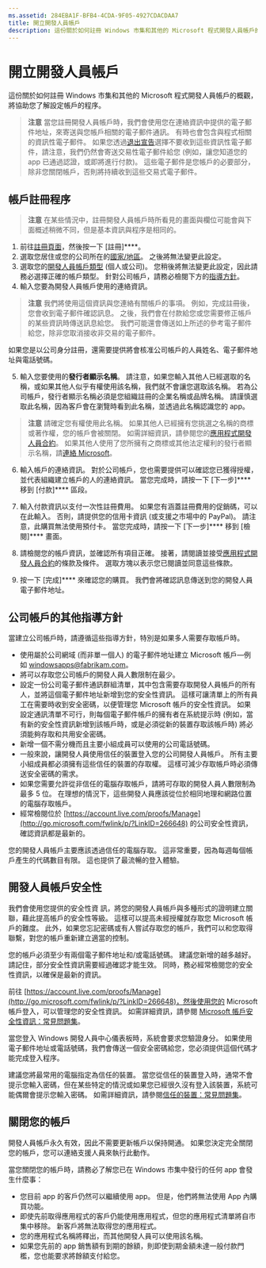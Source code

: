 ```yaml
---
ms.assetid: 284EBA1F-BFB4-4CDA-9F05-4927CDACDAA7
title: 開立開發人員帳戶
description: 這份關於如何註冊 Windows 市集和其他的 Microsoft 程式開發人員帳戶的概觀，將協助您了解設定帳戶的程序。
---
```

# 開立開發人員帳戶

這份關於如何註冊 Windows 市集和其他的 Microsoft 程式開發人員帳戶的概觀，將協助您了解設定帳戶的程序。

> **注意** 當您註冊開發人員帳戶時，我們會使用您在連絡資訊中提供的電子郵件地址，來寄送與您帳戶相關的電子郵件通訊。 有時也會包含與程式相關的資訊性電子郵件。 如果您透過[退出宣告](http://go.microsoft.com/fwlink/p/?LinkId=533280)選擇不要收到這些資訊性電子郵件，請注意，我們仍然會寄送交易性電子郵件給您 (例如，讓您知道您的 app 已通過認證，或即將進行付款)。 這些電子郵件是您帳戶的必要部分，除非您關閉帳戶，否則將持續收到這些交易式電子郵件。

## 帳戶註冊程序

> **注意** 在某些情況中，註冊開發人員帳戶時所看見的畫面與欄位可能會與下面概述稍微不同，但是基本資訊與程序是相同的。

1.  前往[註冊頁面](http://go.microsoft.com/fwlink/p/?LinkId=615100)，然後按一下 [註冊]****。
2.  選取您居住或您的公司所在的[國家/地區](account-types-locations-and-fees.md#account-markets)。 之後將無法變更此設定。
3.  選取您的[開發人員帳戶類型](account-types-locations-and-fees.md) (個人或公司)。 您稍後將無法變更此設定，因此請務必選擇正確的帳戶類型。 針對公司帳戶，請務必檢閱下方的[指導方針](#additional-guidelines-for-company-accounts)。
4.  輸入您要為開發人員帳戶使用的連絡資訊。

  > **注意** 我們將使用這個資訊與您連絡有關帳戶的事項。 例如，完成註冊後，您會收到電子郵件確認訊息。 之後，我們會在付款給您或您需要修正帳戶的某些資訊時傳送訊息給您。 我們可能還會傳送如上所述的參考電子郵件給您，除非您取消接收非交易的電子郵件。

   如果您是以公司身分註冊，還需要提供將會核准公司帳戶的人員姓名、電子郵件地址與電話號碼。

5.  輸入您要使用的**發行者顯示名稱**。 請注意，如果您輸入其他人已經選取的名稱，或如果其他人似乎有權使用該名稱，我們就不會讓您選取該名稱。 若為公司帳戶，發行者顯示名稱必須是您組織註冊的企業名稱或品牌名稱。 請謹慎選取此名稱，因為客戶會在瀏覽時看到此名稱，並透過此名稱認識您的 app。

  >  **注意** 請確定您有權使用此名稱。 如果其他人已經擁有您挑選之名稱的商標或著作權，您的帳戶會被關閉。 如需詳細資訊，請參閱您的[應用程式開發人員合約](https://msdn.microsoft.com/library/windows/apps/Hh694058)。 如果其他人使用了您所擁有之商標或其他法定權利的發行者顯示名稱，請[連絡 Microsoft](http://go.microsoft.com/fwlink/p/?LinkId=233777)。    

6.  輸入帳戶的連絡資訊。 對於公司帳戶，您也需要提供可以確認您已獲得授權，並代表組織建立帳戶的人的連絡資訊。 當您完成時，請按一下 [下一步]**** 移到 [付款]**** 區段。

7.  輸入付款資訊以支付一次性註冊費用。 如果您有涵蓋註冊費用的促銷碼，可以在此輸入。 否則，請提供您的信用卡資訊 (或支援之市場中的 PayPal)。 請注意，此購買無法使用預付卡。 當您完成時，請按一下 [下一步]**** 移到 [檢閱]**** 畫面。

8.  請檢閱您的帳戶資訊，並確認所有項目正確。 接著，請閱讀並接受[應用程式開發人員合約](https://msdn.microsoft.com/library/windows/apps/Hh694058)的條款及條件。 選取方塊以表示您已閱讀並同意這些條款。

9.  按一下 [完成]**** 來確認您的購買。 我們會將確認訊息傳送到您的開發人員電子郵件地址。

## 公司帳戶的其他指導方針

當建立公司帳戶時，請遵循這些指導方針，特別是如果多人需要存取帳戶時。

-   使用屬於公司網域 (而非單一個人) 的電子郵件地址建立 Microsoft 帳戶—例如 windowsapps@fabrikam.com。
-   將可以存取您公司帳戶的開發人員人數限制在最少。
-   設定一份公司電子郵件通訊群組清單，其中包含需要存取開發人員帳戶的所有人，並將這個電子郵件地址新增到您的安全性資訊。 這樣可讓清單上的所有員工在需要時收到安全密碼，以便管理您 Microsoft 帳戶的安全性資訊。 如果設定通訊清單不可行，則每個電子郵件帳戶的擁有者在系統提示時 (例如，當有新的安全性資訊新增到該帳戶時，或是必須從新的裝置存取該帳戶時) 將必須能夠存取和共用安全密碼。
-   新增一個不需分機而且主要小組成員可以使用的公司電話號碼。
-   一般來說，讓開發人員使用信任的裝置登入您的公司開發人員帳戶。 所有主要小組成員都必須擁有這些信任的裝置的存取權。 這樣可減少存取帳戶時必須傳送安全密碼的需求。
-   如果您需要允許從非信任的電腦存取帳戶，請將可存取的開發人員人數限制為最多 5 位。 在理想的情況下，這些開發人員應該從位於相同地理和網路位置的電腦存取帳戶。
-   經常檢閱位於 [https://account.live.com/proofs/Manage](http://go.microsoft.com/fwlink/p/?LinkID=266648) 的公司安全性資訊，確認資訊都是最新的。

您的開發人員帳戶主要應該透過信任的電腦存取。 這非常重要，因為每週每個帳戶產生的代碼數目有限。 這也提供了最流暢的登入體驗。

## 開發人員帳戶安全性

我們會使用您提供的安全性資 訊，將您的開發人員帳戶與多種形式的證明建立關聯，藉此提高帳戶的安全性等級。 這樣可以提高未經授權就存取您 Microsoft 帳戶的難度。 此外，如果您忘記密碼或有人嘗試存取您的帳戶，我們可以和您取得聯繫，對您的帳戶重新建立適當的控制。

您的帳戶必須至少有兩個電子郵件地址和/或電話號碼。 建議您新增的越多越好。 請記住，部分安全性資訊需要經過確認才能生效。 同時，務必經常檢閱您的安全性資訊，以確保是最新的資訊。

前往 [https://account.live.com/proofs/Manage](http://go.microsoft.com/fwlink/p/?LinkID=266648)，然後使用您的 Microsoft 帳戶登入，可以管理您的安全性資訊。 如需詳細資訊，請參閱 [Microsoft 帳戶安全性資訊：常見問題集](http://go.microsoft.com/fwlink/p/?LinkID=272177)。

當您登入 Windows 開發人員中心儀表板時，系統會要求您驗證身分。 如果使用電子郵件地址或電話號碼，我們會傳送一個安全密碼給您，您必須提供這個代碼才能完成登入程序。

建議您將最常用的電腦指定為信任的裝置。 當您從信任的裝置登入時，通常不會提示您輸入密碼，但在某些特定的情況或如果您已經很久沒有登入該裝置，系統可能偶爾會提示您輸入密碼。 如需詳細資訊，請參閱[信任的裝置：常見問題集](http://go.microsoft.com/fwlink/p/?LinkID=331123)。

## 關閉您的帳戶

開發人員帳戶永久有效，因此不需要更新帳戶以保持開通。 如果您決定完全關閉您的帳戶，您可以連絡支援人員來執行此動作。

當您關閉您的帳戶時，請務必了解您已在 Windows 市集中發行的任何 app 會發生什麼事：

-   您目前 app 的客戶仍然可以繼續使用 app。 但是，他們將無法使用 App 內購買功能。
-   即使先前取得應用程式的客戶仍能使用應用程式，但您的應用程式清單將自市集中移除。 新客戶將無法取得您的應用程式。
-   您的應用程式名稱將釋出，而其他開發人員可以使用該名稱。
-   如果您先前的 app 銷售額有到期的餘額，則即使到期金額未達一般付款門檻，您也能要求將餘額支付給您。




<!--HONumber=Mar16_HO4-->


